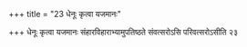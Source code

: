 +++
title = "23 धेनूः कृत्वा यजमानः"

+++
धेनूः कृत्वा यजमानः संहारविहाराभ्यामुपतिष्ठते संवत्सरोऽसि परिवत्सरोऽसीति २३
